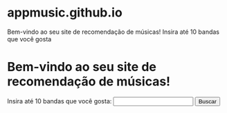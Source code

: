 # appmusic.github.io
Bem-vindo ao seu site de recomendação de músicas! Insira até 10 bandas que você gosta

<!DOCTYPE html>
<html lang="en">
<head>
  <meta charset="UTF-8">
  <meta name="viewport" content="width=device-width, initial-scale=1.0">
  <title>Recomendação de Músicas</title>
  <!-- Adicione links para seus estilos CSS e scripts JavaScript aqui, se necessário -->
</head>
<body>
  <h1>Bem-vindo ao seu site de recomendação de músicas!</h1>

  <form id="musicForm">
    <label for="bandInput">Insira até 10 bandas que você gosta:</label>
    <input type="text" id="bandInput" name="bandInput" maxlength="100">
    <button type="button" onclick="submitForm()">Buscar</button>
  </form>

  <div id="results"></div>

  <script src="/scripts/main.js"></script>
</body>
</html>

